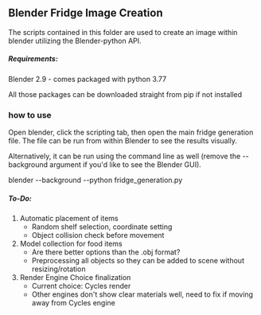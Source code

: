 ## Blender Fridge Image Creation

The scripts contained in this folder are used to create an image within blender utilizing the Blender-python API. 

##### Requirements:
Blender 2.9 - comes packaged with python 3.77
	
All those packages can be downloaded straight from pip if not installed

### how to use
Open blender, click the scripting tab, then open the main fridge generation file. The file can be run from within Blender to see the results visually. 

Alternatively, it can be run using the command line as well (remove the --background argument if you'd like to see the Blender GUI).

blender --background --python fridge_generation.py 

##### To-Do: 
1. Automatic placement of items
    * Random shelf selection, coordinate setting
    * Object collision check before movement
2. Model collection for food items
    * Are there better options than the .obj format?
    * Preprocessing all objects so they can be added to scene without resizing/rotation
3. Render Engine Choice finalization 
    * Current choice: Cycles render
    * Other engines don't show clear materials well, need to fix if moving away from Cycles engine

